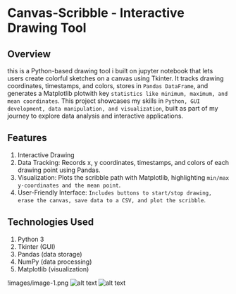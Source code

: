 # Canvas-Scribble  - Interactive Drawing Tool

## Overview
this is a Python-based drawing tool i built on jupyter notebook that lets users create colorful sketches on a canvas using Tkinter. It tracks drawing coordinates, timestamps, and colors, stores in `Pandas DataFrame`, and generates a Matplotlib plotwith key `statistics like minimum, maximum, and mean coordinates`. This project showcases my skills in `Python, GUI development, data manipulation, and visualization`, built as part of my journey to explore data analysis and interactive applications.

## Features
1. Interactive Drawing
2. Data Tracking: Records x, y coordinates, timestamps, and colors of each drawing point using Pandas.
3. Visualization: Plots the scribble path with Matplotlib, highlighting `min/max y-coordinates and the mean point`.
4. User-Friendly Interface: `Includes buttons to start/stop drawing, erase the canvas, save data to a CSV, and plot the scribble`.

## Technologies Used
1. Python 3
2. Tkinter (GUI)
3. Pandas (data storage)
4. NumPy (data processing)
5. Matplotlib (visualization)



!images/image-1.png
![alt text](image-2.png)
![alt text](image-3.png)
